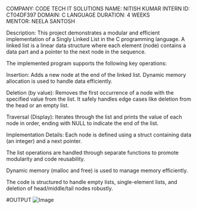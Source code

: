 COMPANY: CODE TECH IT SOLUTIONS
NAME: NITISH KUMAR
INTERN ID: CT04DF397 
DOMAIN: C LANGUAGE 
DURATION: 4 WEEKS
MENTOR: NEELA SANTOSH

 Description:
This project demonstrates a modular and efficient implementation of a Singly Linked List in the C programming language. A linked list is a linear data structure where each element (node) contains a data part and a pointer to the next node in the sequence.

The implemented program supports the following key operations:

Insertion:
Adds a new node at the end of the linked list. Dynamic memory allocation is used to handle data efficiently.

Deletion (by value):
Removes the first occurrence of a node with the specified value from the list. It safely handles edge cases like deletion from the head or an empty list.

Traversal (Display):
Iterates through the list and prints the value of each node in order, ending with NULL to indicate the end of the list.

Implementation Details:
Each node is defined using a struct containing data (an integer) and a next pointer.

The list operations are handled through separate functions to promote modularity and code reusability.

Dynamic memory (malloc and free) is used to manage memory efficiently.

The code is structured to handle empty lists, single-element lists, and deletion of head/middle/tail nodes robustly.

#OUTPUT
![Image](https://github.com/user-attachments/assets/4c0ec1c3-fb55-45a1-8787-c1fbf57aadb8)
